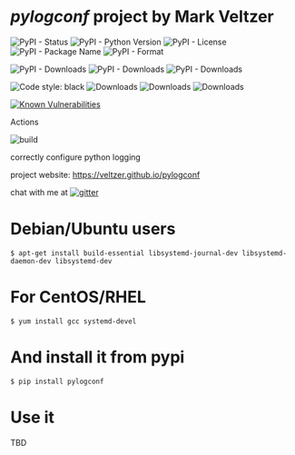 
# *pylogconf* project by Mark Veltzer

![PyPI - Status](https://img.shields.io/pypi/status/pylogconf)
![PyPI - Python Version](https://img.shields.io/pypi/pyversions/pylogconf)
![PyPI - License](https://img.shields.io/pypi/l/pylogconf)
![PyPI - Package Name](https://img.shields.io/pypi/v/pylogconf)
![PyPI - Format](https://img.shields.io/pypi/format/pylogconf)

![PyPI - Downloads](https://img.shields.io/pypi/dd/pylogconf)
![PyPI - Downloads](https://img.shields.io/pypi/dw/pylogconf)
![PyPI - Downloads](https://img.shields.io/pypi/dm/pylogconf)

![Code style: black](https://img.shields.io/badge/code%20style-black-000000.svg)
![Downloads](https://pepy.tech/badge/pylogconf)
![Downloads](https://pepy.tech/badge/pylogconf/month)
![Downloads](https://pepy.tech/badge/pylogconf/week)

[![Known Vulnerabilities](https://snyk.io/test/github/veltzer/pylogconf/badge.svg?targetFile=requirements.txt)](https://snyk.io/test/github/veltzer/pylogconf?targetFile=requirements.txt)


Actions

![build](https://github.com/veltzer/pylogconf/workflows/build/badge.svg)

correctly configure python logging

project website: <https://veltzer.github.io/pylogconf>

chat with me at [![gitter](https://badges.gitter.im/Join%20Chat.svg)](https://gitter.im/veltzer/mark.veltzer)

# Debian/Ubuntu users

    $ apt-get install build-essential libsystemd-journal-dev libsystemd-daemon-dev libsystemd-dev

# For CentOS/RHEL

    $ yum install gcc systemd-devel

# And install it from pypi

    $ pip install pylogconf

# Use it

TBD

